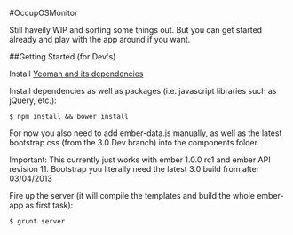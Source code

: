 #OccupOSMonitor

Still haveily WIP and sorting some things out. But you can get started already and play with the app around if you want.

##Getting Started (for Dev's)

Install [Yeoman and its dependencies](http://yeoman.io/)

Install dependencies as well as packages (i.e. javascript libraries such as jQuery, etc.):

```
$ npm install && bower install
```

For now you also need to add ember-data.js manually, as well as the latest bootstrap.css (from the 3.0 Dev branch) into the components folder.

Important: This currently just works with ember 1.0.0 rc1 and ember API revision 11. Bootstrap you literally need the latest 3.0 build from after 03/04/2013

Fire up the server (it will compile the templates and build the whole ember-app as first task):

```
$ grunt server
```
